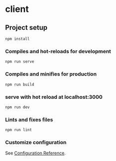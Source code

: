 # client

## Project setup
```
npm install
```

### Compiles and hot-reloads for development
```
npm run serve
```

### Compiles and minifies for production
```
npm run build
```
### serve with hot reload at localhost:3000
```
npm run dev
```
### Lints and fixes files
```
npm run lint
```

### Customize configuration
See [Configuration Reference](https://cli.vuejs.org/config/).
